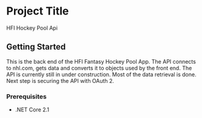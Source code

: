 ﻿# Project Title

HFI Hockey Pool Api

## Getting Started

This is the back end of the HFI Fantasy Hockey Pool App.  The API connects to nhl.com, gets data and converts it to objects used by the front end.  The API is currently still in under construction.  Most of the data retrieval is done.  Next step is securing the API with OAuth 2.

### Prerequisites

* .NET Core 2.1